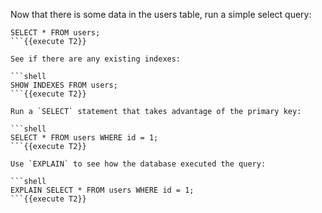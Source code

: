 Now that there is some data in the users table, run a simple select query:

```shell
SELECT * FROM users;
```{{execute T2}}

See if there are any existing indexes:

```shell
SHOW INDEXES FROM users;
```{{execute T2}}

Run a `SELECT` statement that takes advantage of the primary key:

```shell
SELECT * FROM users WHERE id = 1;
```{{execute T2}}

Use `EXPLAIN` to see how the database executed the query:

```shell
EXPLAIN SELECT * FROM users WHERE id = 1;
```{{execute T2}}

